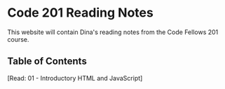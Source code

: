 # Code 201 Reading Notes
This website will contain Dina's reading notes from the Code Fellows 201 course. 

## Table of Contents
[Read: 01 - Introductory HTML and JavaScript]
